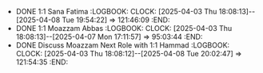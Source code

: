 - DONE 1:1 Sana Fatima
  :LOGBOOK:
  CLOCK: [2025-04-03 Thu 18:08:13]--[2025-04-08 Tue 19:54:22] =>  121:46:09
  :END:
- DONE 1:1 Moazzam Abbas
  :LOGBOOK:
  CLOCK: [2025-04-03 Thu 18:08:13]--[2025-04-07 Mon 17:11:57] =>  95:03:44
  :END:
- DONE Discuss Moazzam Next Role with 1:1 Hammad
  :LOGBOOK:
  CLOCK: [2025-04-03 Thu 18:08:12]--[2025-04-08 Tue 20:02:47] =>  121:54:35
  :END: